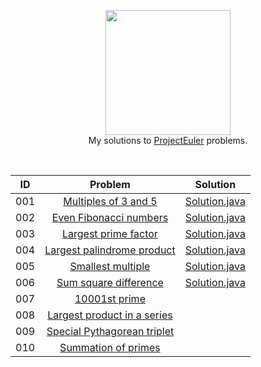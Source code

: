 <p align="center">
  <a href="https://projecteuler.net">
     <img height=200 src="https://projecteuler.net/images/euler_portrait.png">
  </a>
  <br> My solutions to <a href="https://projecteuler.net"> ProjectEuler</a> problems.
  </a>  
</p>
<br>

| ID  |               Problem                                      |   Solution                            |
|:---:|:----------------------------------------------------------:|:-------------------------------------:|
| 001 | [Multiples of 3 and 5](https://projecteuler.net/problem=1) |[Solution.java](https://github.com/Kujyo/ProjectEuler/blob/master/Problem01/Solution.java)|
| 002 | [Even Fibonacci numbers](https://projecteuler.net/problem=2) |[Solution.java](https://github.com/Kujyo/ProjectEuler/blob/master/Problem02/Solution.java)|
| 003 | [Largest prime factor](https://projecteuler.net/problem=3) |[Solution.java](https://github.com/Kujyo/ProjectEuler/blob/master/Problem03/Solution.java)|
| 004 | [Largest palindrome product](https://projecteuler.net/problem=4) |[Solution.java](https://github.com/Kujyo/ProjectEuler/blob/master/Problem04/Solution.java)|
| 005 | [Smallest multiple](https://projecteuler.net/problem=5) |[Solution.java](https://github.com/Kujyo/ProjectEuler/blob/master/Problem05/Solution.java)|
| 006 | [Sum square difference](https://projecteuler.net/problem=6) |[Solution.java](https://github.com/Kujyo/ProjectEuler/blob/master/Problem06/Solution.java)|
| 007 | [10001st prime](https://projecteuler.net/problem=7) ||
| 008 | [Largest product in a series](https://projecteuler.net/problem=8) ||
| 009 | [Special Pythagorean triplet](https://projecteuler.net/problem=9) ||
| 010 | [Summation of primes](https://projecteuler.net/problem=10) ||

